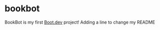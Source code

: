# bookbot

BookBot is my first [Boot.dev](https://www.boot.dev) project!
Adding a line to change my README